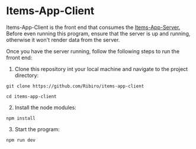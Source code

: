 # Items-App-Client
Items-App-Client is the front end that consumes the <a href="https://github.com/Ribiro/items-app-server">Items-App-Server.</a>
Before even running this program, ensure that the server is up and running, otherwise it won't render data from the server.

Once you have the server running, follow the following steps to run the frront end:

1. Clone this repository int your local machine and navigate to the project directory:
```
git clone https://github.com/Ribiro/items-app-client

cd items-app-client

```

2. Install the node modules:

```
npm install

```

3. Start the program:

```
npm run dev

```
